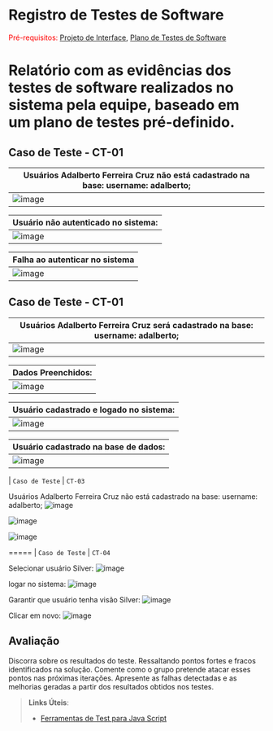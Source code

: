 # Registro de Testes de Software

<span style="color:red">Pré-requisitos: <a href="3-Projeto de Interface.md"> Projeto de Interface</a></span>, <a href="8-Plano de Testes de Software.md"> Plano de Testes de Software</a>

Relatório com as evidências dos testes de software realizados no sistema pela equipe, baseado em um plano de testes pré-definido.
=====
## Caso de Teste - CT-01          

|Usuários Adalberto Ferreira Cruz não está cadastrado na base: username: adalberto;| 
|----------------------------------------------------------------------------------|
|![image](https://user-images.githubusercontent.com/94413402/173254754-85cba624-6964-487f-8ddb-e248e3f04eca.png)| 

| Usuário não autenticado no sistema:|
|----------------------------------------------------------------------------------|
|![image](https://user-images.githubusercontent.com/94413402/173255116-aa23f942-ae0c-40ad-a113-d481a3ebdf47.png)|

|Falha ao autenticar no sistema|
|----------------------------------------------------------------------------------|
|![image](https://user-images.githubusercontent.com/94413402/173255216-3ce6b929-59b1-49c6-abfe-31e9215ecc62.png)|



## Caso de Teste - CT-01      

|Usuários Adalberto Ferreira Cruz será cadastrado na base: username: adalberto;|
|------------------------------------------------------------------------------|
|![image](https://user-images.githubusercontent.com/94413402/173255363-56edf58e-3a81-4333-8330-d117b1ac9e10.png)|

|Dados Preenchidos:|
|------------------------------------------------------------------------------|
|![image](https://user-images.githubusercontent.com/94413402/173255406-8557e186-dae9-423f-87cf-e3f8adec4763.png)|

|Usuário cadastrado e logado no sistema:|
|------------------------------------------------------------------------------|
|![image](https://user-images.githubusercontent.com/94413402/173255439-0c05fba8-c108-47d1-9615-879cb686c6ea.png)|

|Usuário cadastrado na base de dados:|
|------------------------------------------------------------------------------|
|![image](https://user-images.githubusercontent.com/94413402/173255457-8dd7e98a-4d6d-42c2-83e7-7b9bc0a938e1.png)|




|  `Caso de Teste`           |  `CT-03`

Usuários Adalberto Ferreira Cruz não está cadastrado na base: username: adalberto;
![image](https://user-images.githubusercontent.com/94413402/173255586-346da5e8-fd81-4735-a02b-4584af63fa9a.png)

![image](https://user-images.githubusercontent.com/94413402/173255630-9ce724fe-9bb9-4e51-9fc5-2870dc4e9958.png)

![image](https://user-images.githubusercontent.com/94413402/173255640-16ac7d8d-1dd9-454f-92fa-835e13db2029.png)

=====
|  `Caso de Teste`           |  `CT-04`

Selecionar usuário Silver:
![image](https://user-images.githubusercontent.com/94413402/173256619-5144a909-e676-45ba-9171-1bb2be295a73.png)

logar no sistema:
![image](https://user-images.githubusercontent.com/94413402/173256686-63823774-789f-41fc-8b5f-3a6e21ed857d.png)

Garantir que usuário tenha visão Silver:
![image](https://user-images.githubusercontent.com/94413402/173256653-3be4b17e-0672-4921-9e1f-eb5082625bcb.png)

Clicar em novo:
![image](https://user-images.githubusercontent.com/94413402/173256718-154a1368-7596-4df6-86a1-d293e2d7c35f.png)




## Avaliação

Discorra sobre os resultados do teste. Ressaltando pontos fortes e fracos identificados na solução. Comente como o grupo pretende atacar esses pontos nas próximas iterações. Apresente as falhas detectadas e as melhorias geradas a partir dos resultados obtidos nos testes.

> **Links Úteis**:
> - [Ferramentas de Test para Java Script](https://geekflare.com/javascript-unit-testing/)
